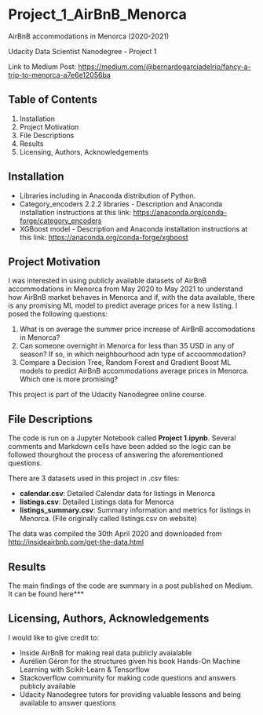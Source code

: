 # Project_1_AirBnB_Menorca
AirBnB accommodations in Menorca (2020-2021)

Udacity Data Scientist Nanodegree - Project 1

Link to Medium Post: https://medium.com/@bernardogarciadelrio/fancy-a-trip-to-menorca-a7e6e12056ba

## Table of Contents
1. Installation
2. Project Motivation
3. File Descriptions
4. Results
5. Licensing, Authors, Acknowledgements

## Installation
- Libraries including in Anaconda distribution of Python.
- Category_encoders 2.2.2 libraries - Description and Anaconda installation instructions at this link: https://anaconda.org/conda-forge/category_encoders
- XGBoost model - Description and Anaconda installation instructions at this link: https://anaconda.org/conda-forge/xgboost

## Project Motivation
I was interested in using publicly available datasets of AirBnB accommodations in Menorca from May 2020 to May 2021 to understand how AirBnB market behaves in Menorca and if, with the data available, there is any promising ML model to predict average prices for a new listing. I posed the following questions:

1. What is on average the summer price increase of AirBnB accomodations in Menorca?
2. Can someone overnight in Menorca for less than 35 USD in any of season? If so, in which neighbourhood adn type of accoommodation?
3. Compare a Decision Tree, Random Forest and Gradient Boost ML models to predict AirBnB accommodations average prices in Menorca. Which one is more promising?

This project is part of the Udacity Nanodegree online course.

## File Descriptions
The code is run on a Jupyter Notebook called **Project 1.ipynb**. Several comments and Markdown cells have been added so the logic can be followed thourghout the process of answering the aforementioned questions.

There are 3 datasets used in this project in .csv files:

- **calendar.csv**: Detailed Calendar data for listings in Menorca
- **listings.csv**: Detailed Listings data for Menorca
- **listings_summary.csv**: Summary information and metrics for listings in Menorca. (File originally called listings.csv on website)

The data was compiled the 30th April 2020 and downloaded from http://insideairbnb.com/get-the-data.html

## Results
The main findings of the code are summary in a post published on Medium. It can be found here***

## Licensing, Authors, Acknowledgements
I would like to give credit to:

- Inside AirBnB for making real data publicly avaialable
- Aurélien Géron for the structures given his book Hands-On Machine Learning with Scikit-Learn & Tensorflow
- Stackoverflow community for making code questions and answers publicly available
- Udacity Nanodegree tutors for providing valuable lessons and being available to answer questions
